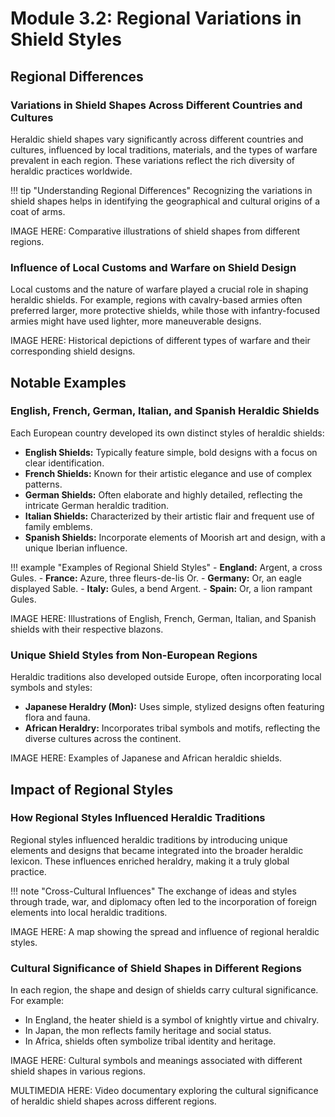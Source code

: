# Module 3.2: Regional Variations in Shield Styles

## Regional Differences

### Variations in Shield Shapes Across Different Countries and Cultures

Heraldic shield shapes vary significantly across different countries and cultures, influenced by local traditions, materials, and the types of warfare prevalent in each region. These variations reflect the rich diversity of heraldic practices worldwide.

!!! tip "Understanding Regional Differences"
    Recognizing the variations in shield shapes helps in identifying the geographical and cultural origins of a coat of arms.

IMAGE HERE: Comparative illustrations of shield shapes from different regions.

### Influence of Local Customs and Warfare on Shield Design

Local customs and the nature of warfare played a crucial role in shaping heraldic shields. For example, regions with cavalry-based armies often preferred larger, more protective shields, while those with infantry-focused armies might have used lighter, more maneuverable designs.

IMAGE HERE: Historical depictions of different types of warfare and their corresponding shield designs.

## Notable Examples

### English, French, German, Italian, and Spanish Heraldic Shields

Each European country developed its own distinct styles of heraldic shields:

- **English Shields:** Typically feature simple, bold designs with a focus on clear identification.
- **French Shields:** Known for their artistic elegance and use of complex patterns.
- **German Shields:** Often elaborate and highly detailed, reflecting the intricate German heraldic tradition.
- **Italian Shields:** Characterized by their artistic flair and frequent use of family emblems.
- **Spanish Shields:** Incorporate elements of Moorish art and design, with a unique Iberian influence.

!!! example "Examples of Regional Shield Styles"
    - **England:** Argent, a cross Gules.
    - **France:** Azure, three fleurs-de-lis Or.
    - **Germany:** Or, an eagle displayed Sable.
    - **Italy:** Gules, a bend Argent.
    - **Spain:** Or, a lion rampant Gules.

IMAGE HERE: Illustrations of English, French, German, Italian, and Spanish shields with their respective blazons.

### Unique Shield Styles from Non-European Regions

Heraldic traditions also developed outside Europe, often incorporating local symbols and styles:

- **Japanese Heraldry (Mon):** Uses simple, stylized designs often featuring flora and fauna.
- **African Heraldry:** Incorporates tribal symbols and motifs, reflecting the diverse cultures across the continent.

IMAGE HERE: Examples of Japanese and African heraldic shields.

## Impact of Regional Styles

### How Regional Styles Influenced Heraldic Traditions

Regional styles influenced heraldic traditions by introducing unique elements and designs that became integrated into the broader heraldic lexicon. These influences enriched heraldry, making it a truly global practice.

!!! note "Cross-Cultural Influences"
    The exchange of ideas and styles through trade, war, and diplomacy often led to the incorporation of foreign elements into local heraldic traditions.

IMAGE HERE: A map showing the spread and influence of regional heraldic styles.

### Cultural Significance of Shield Shapes in Different Regions

In each region, the shape and design of shields carry cultural significance. For example:

- In England, the heater shield is a symbol of knightly virtue and chivalry.
- In Japan, the mon reflects family heritage and social status.
- In Africa, shields often symbolize tribal identity and heritage.

IMAGE HERE: Cultural symbols and meanings associated with different shield shapes in various regions.

MULTIMEDIA HERE: Video documentary exploring the cultural significance of heraldic shield shapes across different regions.
